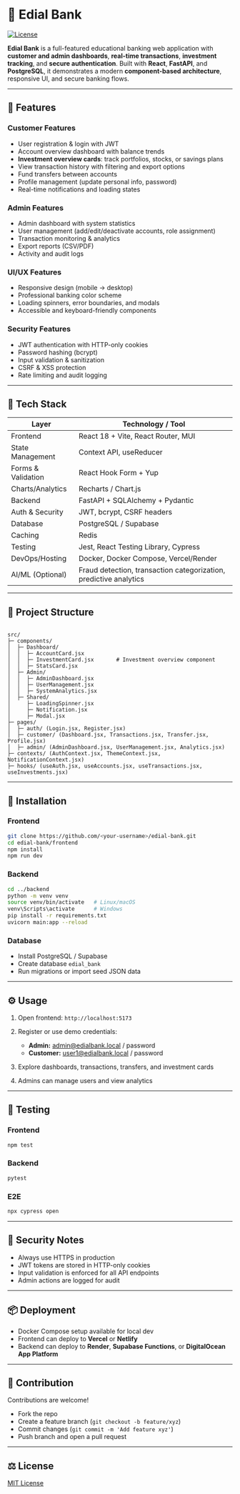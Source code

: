 # 🏦 Edial Bank

[![License](https://img.shields.io/badge/license-MIT-blue)](LICENSE)  

**Edial Bank** is a full-featured educational banking web application with **customer and admin dashboards**, **real-time transactions**, **investment tracking**, and **secure authentication**. Built with **React**, **FastAPI**, and **PostgreSQL**, it demonstrates a modern **component-based architecture**, responsive UI, and secure banking flows.  

---

## 🌟 Features

### **Customer Features**
- User registration & login with JWT  
- Account overview dashboard with balance trends  
- **Investment overview cards**: track portfolios, stocks, or savings plans  
- View transaction history with filtering and export options  
- Fund transfers between accounts  
- Profile management (update personal info, password)  
- Real-time notifications and loading states  

### **Admin Features**
- Admin dashboard with system statistics  
- User management (add/edit/deactivate accounts, role assignment)  
- Transaction monitoring & analytics  
- Export reports (CSV/PDF)  
- Activity and audit logs  

### **UI/UX Features**
- Responsive design (mobile → desktop)  
- Professional banking color scheme  
- Loading spinners, error boundaries, and modals  
- Accessible and keyboard-friendly components  

### **Security Features**
- JWT authentication with HTTP-only cookies  
- Password hashing (bcrypt)  
- Input validation & sanitization  
- CSRF & XSS protection  
- Rate limiting and audit logging  

---

## 🧰 Tech Stack

| Layer           | Technology / Tool                        |
|-----------------|----------------------------------------|
| Frontend        | React 18 + Vite, React Router, MUI      |
| State Management| Context API, useReducer                  |
| Forms & Validation | React Hook Form + Yup                  |
| Charts/Analytics| Recharts / Chart.js                      |
| Backend         | FastAPI + SQLAlchemy + Pydantic         |
| Auth & Security | JWT, bcrypt, CSRF headers               |
| Database        | PostgreSQL / Supabase                     |
| Caching         | Redis                                    |
| Testing         | Jest, React Testing Library, Cypress     |
| DevOps/Hosting  | Docker, Docker Compose, Vercel/Render  |
| AI/ML (Optional)| Fraud detection, transaction categorization, predictive analytics |

---

## 📂 Project Structure

```

src/
├─ components/
│  ├─ Dashboard/
│  │  ├─ AccountCard.jsx
│  │  ├─ InvestmentCard.jsx       # Investment overview component
│  │  ├─ StatsCard.jsx
│  ├─ Admin/
│  │  ├─ AdminDashboard.jsx
│  │  ├─ UserManagement.jsx
│  │  ├─ SystemAnalytics.jsx
│  ├─ Shared/
│     ├─ LoadingSpinner.jsx
│     ├─ Notification.jsx
│     ├─ Modal.jsx
├─ pages/
│  ├─ auth/ (Login.jsx, Register.jsx)
│  ├─ customer/ (Dashboard.jsx, Transactions.jsx, Transfer.jsx, Profile.jsx)
│  ├─ admin/ (AdminDashboard.jsx, UserManagement.jsx, Analytics.jsx)
├─ contexts/ (AuthContext.jsx, ThemeContext.jsx, NotificationContext.jsx)
├─ hooks/ (useAuth.jsx, useAccounts.jsx, useTransactions.jsx, useInvestments.jsx)

````

---

## 🚀 Installation

### **Frontend**
```bash
git clone https://github.com/<your-username>/edial-bank.git
cd edial-bank/frontend
npm install
npm run dev
````

### **Backend**

```bash
cd ../backend
python -m venv venv
source venv/bin/activate   # Linux/macOS
venv\Scripts\activate      # Windows
pip install -r requirements.txt
uvicorn main:app --reload
```

### **Database**

* Install PostgreSQL / Supabase
* Create database `edial_bank`
* Run migrations or import seed JSON data

---

## ⚙ Usage

1. Open frontend: `http://localhost:5173`
2. Register or use demo credentials:

   * **Admin:** [admin@edialbank.local](mailto:admin@edialbank.local) / password
   * **Customer:** [user1@edialbank.local](mailto:user1@edialbank.local) / password
3. Explore dashboards, transactions, transfers, and investment cards
4. Admins can manage users and view analytics

---

## 🧪 Testing

### **Frontend**

```bash
npm test
```

### **Backend**

```bash
pytest
```

### **E2E**

```bash
npx cypress open
```

---

## 🔐 Security Notes

* Always use HTTPS in production
* JWT tokens are stored in HTTP-only cookies
* Input validation is enforced for all API endpoints
* Admin actions are logged for audit

---

## 📦 Deployment

* Docker Compose setup available for local dev
* Frontend can deploy to **Vercel** or **Netlify**
* Backend can deploy to **Render**, **Supabase Functions**, or **DigitalOcean App Platform**

---

## 📖 Contribution

Contributions are welcome!

* Fork the repo
* Create a feature branch (`git checkout -b feature/xyz`)
* Commit changes (`git commit -m 'Add feature xyz'`)
* Push branch and open a pull request

---

## ⚖ License

[MIT License](LICENSE)

